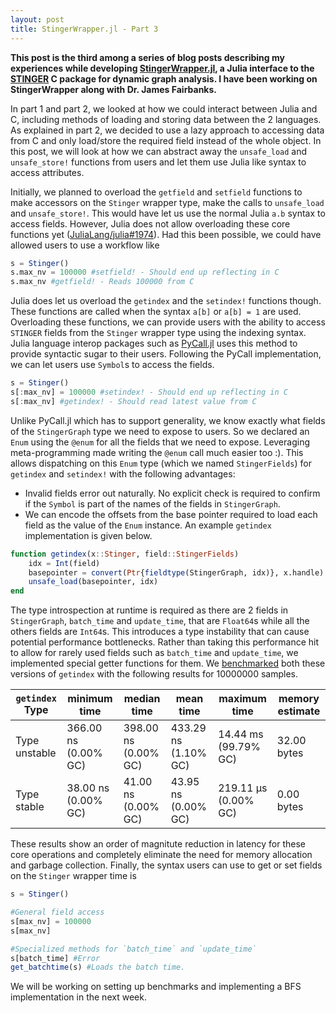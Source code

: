 ```yaml
---
layout: post
title: StingerWrapper.jl - Part 3
---
```


**This post is the third among a series of blog posts describing my
experiences while developing [StingerWrapper.jl](https://github.com/rohitvarkey/StingerWrapper.jl),
a Julia interface to the [STINGER](https://github.com/stingergraph/stinger/)
C package for dynamic graph analysis. I have been working on StingerWrapper along
with Dr. James Fairbanks.**

In part 1 and part 2, we looked at how we could interact between Julia and C,
including methods of loading and storing data between the 2 languages. As explained
in part 2, we decided to use a lazy approach to accessing data from C and only
load/store the required field instead of the whole object. In this post, we
will look at how we can abstract away the `unsafe_load` and `unsafe_store!`
functions from users and let them use Julia like syntax to access attributes.

Initially, we planned to overload the `getfield` and `setfield` functions to
make accessors on the `Stinger` wrapper type, make the calls to `unsafe_load`
and `unsafe_store!`. This would have let us use the normal Julia `a.b` syntax to
access fields. However, Julia does not allow overloading these core functions yet ([JuliaLang/julia#1974](https://github.com/JuliaLang/julia/issues/1974)). Had this
been possible, we could have allowed users to use a workflow like

```julia
s = Stinger()
s.max_nv = 100000 #setfield! - Should end up reflecting in C
s.max_nv #getfield! - Reads 100000 from C
```

Julia does let us overload the `getindex` and the `setindex!` functions though.
These functions are called when the syntax `a[b]` or `a[b] = 1` are used.
Overloading these functions, we can provide users with the ability to access
`STINGER` fields from the `Stinger` wrapper type using the indexing syntax.
Julia language interop packages such as [PyCall.jl](https://github.com/JuliaPy/PyCall.jl)
uses this method to provide syntactic sugar to their users. Following the PyCall
implementation, we can let users use `Symbol`s to access the fields.

```julia
s = Stinger()
s[:max_nv] = 100000 #setindex! - Should end up reflecting in C
s[:max_nv] #getindex! - Should read latest value from C
```

Unlike PyCall.jl which has to support generality, we know exactly what fields of
the `StingerGraph` type we need to expose to users. So we declared an
`Enum` using the `@enum` for all the fields that we need to expose. Leveraging
meta-programming made writing the `@enum` call much easier too :).
This allows dispatching on this `Enum` type (which we named `StingerFields`) for
`getindex` and `setindex!` with the following advantages:

- Invalid fields error out naturally. No explicit check is required to confirm if
the `Symbol` is part of the names of the fields in `StingerGraph`.
- We can encode the offsets from the base pointer required to load each field as
the value of the `Enum` instance. An example `getindex` implementation is given below.

```julia
function getindex(x::Stinger, field::StingerFields)
    idx = Int(field)
    basepointer = convert(Ptr{fieldtype(StingerGraph, idx)}, x.handle)
    unsafe_load(basepointer, idx)
end
```  

The type introspection at runtime is required as there are 2 fields in `StingerGraph`,
`batch_time` and `update_time`, that are `Float64`s while all the others fields
are `Int64`s. This introduces a type instability that can cause potential
performance bottlenecks. Rather than taking this performance hit to allow for
rarely used fields such as `batch_time` and `update_time`, we implemented special
getter functions for them. We [benchmarked](https://github.com/rohitvarkey/StingerWrapper.jl/commit/c78f3d7d54590e9e44ca4c9dc4a3e776c407bc5a) both these versions of `getindex`
with the following results for 10000000 samples.

|`getindex` Type|minimum time|median time|mean time|maximum time|memory estimate|
|----------|------------|-----------|---------|------------|---------------|
|Type unstable|366.00 ns (0.00% GC)|398.00 ns (0.00% GC)|433.29 ns (1.10% GC)|14.44 ms (99.79% GC)|32.00 bytes|
|Type stable|38.00 ns (0.00% GC)|41.00 ns (0.00% GC)|43.95 ns (0.00% GC)|219.11 μs (0.00% GC)|0.00 bytes|

These results show an order of magnitute reduction in latency for these core
operations and completely eliminate the need for memory allocation and garbage collection.
Finally, the syntax users can use to get or set fields on the `Stinger` wrapper
time is

```julia
s = Stinger()

#General field access
s[max_nv] = 100000
s[max_nv]

#Specialized methods for `batch_time` and `update_time`
s[batch_time] #Error
get_batchtime(s) #Loads the batch time.
```

We will be working on setting up benchmarks and implementing a BFS implementation
in the next week.
